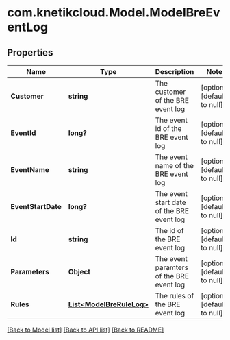 # com.knetikcloud.Model.ModelBreEventLog
## Properties

Name | Type | Description | Notes
------------ | ------------- | ------------- | -------------
**Customer** | **string** | The customer of the BRE event log | [optional] [default to null]
**EventId** | **long?** | The event id of the BRE event log | [optional] [default to null]
**EventName** | **string** | The event name of the BRE event log | [optional] [default to null]
**EventStartDate** | **long?** | The event start date of the BRE event log | [optional] [default to null]
**Id** | **string** | The id of the BRE event log | [optional] [default to null]
**Parameters** | **Object** | The event paramters of the BRE event log | [optional] [default to null]
**Rules** | [**List&lt;ModelBreRuleLog&gt;**](ModelBreRuleLog.md) | The rules of the BRE event log | [optional] [default to null]

[[Back to Model list]](../README.md#documentation-for-models) [[Back to API list]](../README.md#documentation-for-api-endpoints) [[Back to README]](../README.md)

